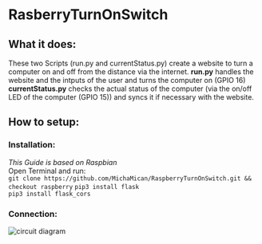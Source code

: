 # RasberryTurnOnSwitch
  
## What it does:
These two Scripts (run.py and currentStatus.py) create a website to turn a computer on and off from the distance via the internet. 
**run.py** handles the website and the intputs of the user and turns the computer on (GPIO 16)  
**currentStatus.py** checks the actual status of the computer (via the on/off LED of the computer (GPIO 15)) and syncs it if necessary with the website.
  
## How to setup:

### Installation:
_This Guide is based on Raspbian_  
Open Terminal and run:  
``git clone https://github.com/MichaMican/RaspberryTurnOnSwitch.git && checkout raspberry``
``pip3 install flask``  
``pip3 install flask_cors``  

### Connection:  
![circuit diagram](https://i.imgur.com/lRkw57g.png)




